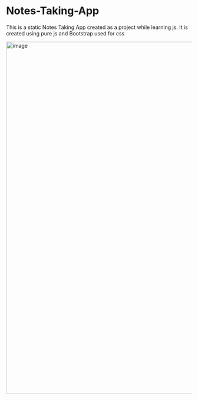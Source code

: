 # Notes-Taking-App
This is a static Notes Taking App created as a project while learning js.
It is created using pure js and Bootstrap used for css

<img width="955" alt="image" src="https://github.com/HussainAmr/Notes-Taking-App/assets/59611085/f0d7e9c0-123e-4190-9c81-12e2d1c3cf4a">


